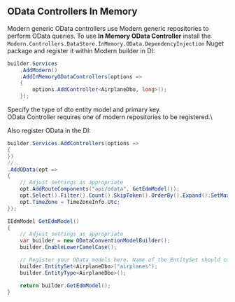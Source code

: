 ## OData Controllers In Memory
Modern generic OData controllers use Modern generic repositories to perform OData queries.
To use **In Memory OData Controller** install the `Modern.Controllers.DataStore.InMemory.OData.DependencyInjection` Nuget package and register it within Modern builder in DI:
```csharp
builder.Services
    .AddModern()
    .AddInMemoryODataControllers(options =>
    {
        options.AddController<AirplaneDbo, long>();
    });
```
Specify the type of dto entity model and primary key.\
OData Controller requires one of modern repositories to be registered.\

Also register OData in the DI:
```csharp
builder.Services.AddControllers(options =>
{
})
//..
.AddOData(opt =>
{
    // Adjust settings as appropriate
    opt.AddRouteComponents("api/odata", GetEdmModel());
    opt.Select().Filter().Count().SkipToken().OrderBy().Expand().SetMaxTop(1000);
    opt.TimeZone = TimeZoneInfo.Utc;
});

IEdmModel GetEdmModel()
{
    // Adjust settings as appropriate
    var builder = new ODataConventionModelBuilder();
    builder.EnableLowerCamelCase();

    // Register your OData models here. Name of the EntitySet should correspond to the name of OData controller
    builder.EntitySet<AirplaneDbo>("airplanes");
    builder.EntityType<AirplaneDbo>();

    return builder.GetEdmModel();
}
```